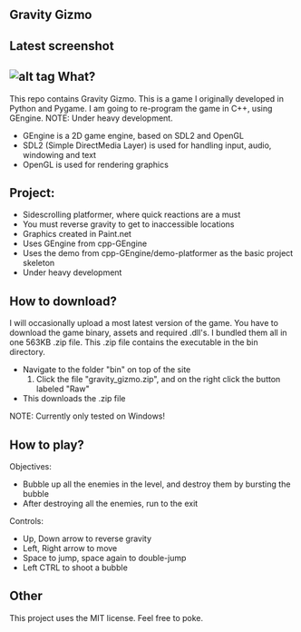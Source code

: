 Gravity Gizmo
----------
Latest screenshot
-----------------------
![alt tag](https://cloud.githubusercontent.com/assets/5671281/5515630/04c29582-887b-11e4-9305-8b276dde3506.png)
What?
-----
This repo contains Gravity Gizmo. This is a game I originally developed in Python and Pygame.
I am going to re-program the game in C++, using GEngine. NOTE: Under heavy development.

- GEngine is a 2D game engine, based on SDL2 and OpenGL
- SDL2 (Simple DirectMedia Layer) is used for handling input, audio, windowing and text
- OpenGL is used for rendering graphics

Project:
---------
- Sidescrolling platformer, where quick reactions are a must
- You must reverse gravity to get to inaccessible locations
- Graphics created in Paint.net
- Uses GEngine from cpp-GEngine
- Uses the demo from cpp-GEngine/demo-platformer as the basic project skeleton
- Under heavy development

How to download?
----------------
I will occasionally upload a most latest version of the game.
You have to download the game binary, assets and required .dll's. I bundled them all in one 563KB .zip file.
This .zip file contains the executable in the bin directory.

- Navigate to the folder "bin" on top of the site
  1. Click the file "gravity_gizmo.zip", and on the right click the button labeled "Raw"
- This downloads the .zip file

NOTE: Currently only tested on Windows!

How to play?
------------
Objectives:
- Bubble up all the enemies in the level, and destroy them by bursting the bubble
- After destroying all the enemies, run to the exit

Controls:
- Up, Down arrow to reverse gravity
- Left, Right arrow to move
- Space to jump, space again to double-jump
- Left CTRL to shoot a bubble

Other
-----
This project uses the MIT license. Feel free to poke.
